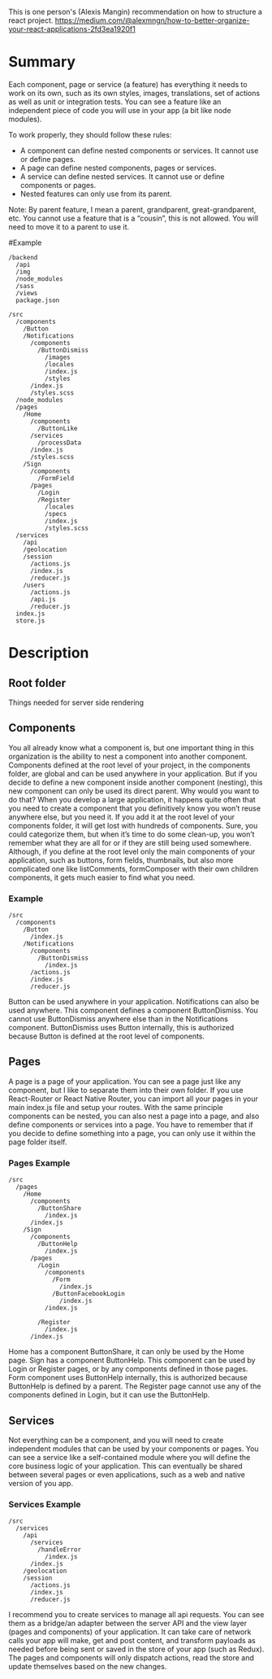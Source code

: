 This is one person's (Alexis Mangin) recommendation on how to structure a react project.
https://medium.com/@alexmngn/how-to-better-organize-your-react-applications-2fd3ea1920f1

# Summary
Each component, page or service (a feature) has everything it needs to work on its own, such as its own styles, images, translations, set of actions as well as unit or integration tests. You can see a feature like an independent piece of code you will use in your app (a bit like node modules).

To work properly, they should follow these rules:
* A component can define nested components or services. It cannot use or define pages.
* A page can define nested components, pages or services.
* A service can define nested services. It cannot use or define components or pages.
* Nested features can only use from its parent.

Note: By parent feature, I mean a parent, grandparent, great-grandparent, etc. You cannot use a feature that is a “cousin”, this is not allowed. You will need to move it to a parent to use it.

#Example

~~~~~
/backend
  /api
  /img
  /node_modules
  /sass
  /views
  package.json

/src
  /components 
    /Button 
    /Notifications
      /components
        /ButtonDismiss  
          /images
          /locales
          /index.js
          /styles
      /index.js
      /styles.scss
  /node_modules
  /pages
    /Home 
      /components 
        /ButtonLike
      /services
        /processData
      /index.js
      /styles.scss
    /Sign 
      /components 
        /FormField
      /pages
        /Login
        /Register 
          /locales
          /specs
          /index.js
          /styles.scss
  /services
    /api
    /geolocation
    /session
      /actions.js
      /index.js
      /reducer.js
    /users
      /actions.js
      /api.js
      /reducer.js
  index.js 
  store.js
~~~~~

# Description

## Root folder
Things needed for server side rendering

## Components
You all already know what a component is, but one important thing in this organization is the ability to nest a component into another component.
Components defined at the root level of your project, in the components folder, are global and can be used anywhere in your application. But if you decide to define a new component inside another component (nesting), this new component can only be used its direct parent.
Why would you want to do that?
When you develop a large application, it happens quite often that you need to create a component that you definitively know you won’t reuse anywhere else, but you need it. If you add it at the root level of your components folder, it will get lost with hundreds of components. Sure, you could categorize them, but when it’s time to do some clean-up, you won’t remember what they are all for or if they are still being used somewhere.
Although, if you define at the root level only the main components of your application, such as buttons, form fields, thumbnails, but also more complicated one like listComments, formComposer with their own children components, it gets much easier to find what you need.

### Example

~~~~~
/src
  /components
    /Button
      /index.js
    /Notifications 
      /components 
        /ButtonDismiss 
          /index.js
      /actions.js
      /index.js
      /reducer.js
~~~~~

Button can be used anywhere in your application.
Notifications can also be used anywhere. This component defines a component ButtonDismiss. You cannot use ButtonDismiss anywhere else than in the Notifications component.
ButtonDismiss uses Button internally, this is authorized because Button is defined at the root level of components.

## Pages
A page is a page of your application. You can see a page just like any component, but I like to separate them into their own folder.
If you use React-Router or React Native Router, you can import all your pages in your main index.js file and setup your routes.
With the same principle components can be nested, you can also nest a page into a page, and also define components or services into a page. You have to remember that if you decide to define something into a page, you can only use it within the page folder itself.

### Pages Example

~~~~~
/src
  /pages
    /Home 
      /components
        /ButtonShare
          /index.js
      /index.js
    /Sign
      /components
        /ButtonHelp
          /index.js
      /pages
        /Login
          /components 
            /Form
              /index.js
            /ButtonFacebookLogin
              /index.js
          /index.js
       
        /Register
          /index.js
      /index.js
~~~~~

Home has a component ButtonShare, it can only be used by the Home page.
Sign has a component ButtonHelp. This component can be used by Login or Register pages, or by any components defined in those pages.
Form component uses ButtonHelp internally, this is authorized because ButtonHelp is defined by a parent.
The Register page cannot use any of the components defined in Login, but it can use the ButtonHelp.

## Services
Not everything can be a component, and you will need to create independent modules that can be used by your components or pages.
You can see a service like a self-contained module where you will define the core business logic of your application. This can eventually be shared between several pages or even applications, such as a web and native version of you app.

### Services Example

~~~~~
/src
  /services
    /api
      /services
        /handleError
          /index.js
      /index.js
    /geolocation 
    /session 
      /actions.js
      /index.js
      /reducer.js
~~~~~

I recommend you to create services to manage all api requests. You can see them as a bridge/an adapter between the server API and the view layer (pages and components) of your application. It can take care of network calls your app will make, get and post content, and transform payloads as needed before being sent or saved in the store of your app (such as Redux). The pages and components will only dispatch actions, read the store and update themselves based on the new changes.

